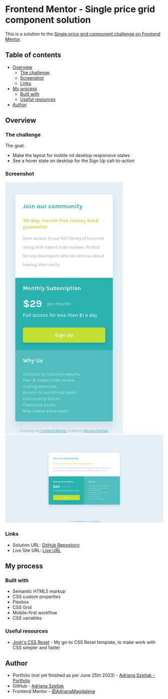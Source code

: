 # Frontend Mentor - Single price grid component solution

This is a solution to the [Single price grid component challenge on Frontend Mentor](https://www.frontendmentor.io/challenges/single-price-grid-component-5ce41129d0ff452fec5abbbc).

## Table of contents

- [Overview](#overview)
  - [The challenge](#the-challenge)
  - [Screenshot](#screenshot)
  - [Links](#links)
- [My process](#my-process)
  - [Built with](#built-with)
  - [Useful resources](#useful-resources)
- [Author](#author)

## Overview

### The challenge

The goal:

- Make the layout for mobile nd desktop responsive states
- See a hover state on desktop for the Sign Up call-to-action

### Screenshot

![Mobile view](./screenshot-mobile.png)
![Desktop view](./screenshot-desktop.png)

### Links

- Solution URL: [GitHub Repository](https://github.com/AdrianaMagdalena/single-price-component)
- Live Site URL: [Live URL](https://adrianamagdalena.github.io/single-price-component/)

## My process

### Built with

- Semantic HTML5 markup
- CSS custom properties
- Flexbox
- CSS Grid
- Mobile-first workflow
- CSS variables

### Useful resources

- [Josh's CSS Reset](https://www.joshwcomeau.com/css/custom-css-reset/) - My go-to CSS Reset template, to make work with CSS simpler and faster

## Author

- Portfolio (not yet finished as per June 25th 2023) - [Adriana Szetlak - Portfolio](https://adrianamagdalena.github.io/portfolio/)
- GitHub - [Adriana Szetlak](https://github.com/AdrianaMagdalena)
- Frontend Mentor - [@AdrianaMagdalena](https://www.frontendmentor.io/profile/AdrianaMagdalena)

